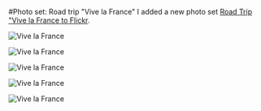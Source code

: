 #Photo set: Road trip "Vive la France"
I added a new photo set [Road Trip "Vive la France to Flickr](https://www.flickr.com/photos/tobiashenn/sets/72157644887529977/).

![](https://farm3.staticflickr.com/2916/14478250804_a8d998c44d_b.jpg "Vive la France")

![](https://farm3.staticflickr.com/2916/14478134332_d5f4105840_b.jpg "Vive la France")

![](https://farm4.staticflickr.com/3925/14478246504_7c452d9d60_b.jpg "Vive la France")

![](https://farm6.staticflickr.com/5585/14479373005_e2d00a1833_b.jpg "Vive la France")

![](https://farm4.staticflickr.com/3880/14479360185_a674d7df56_b.jpg "Vive la France")
